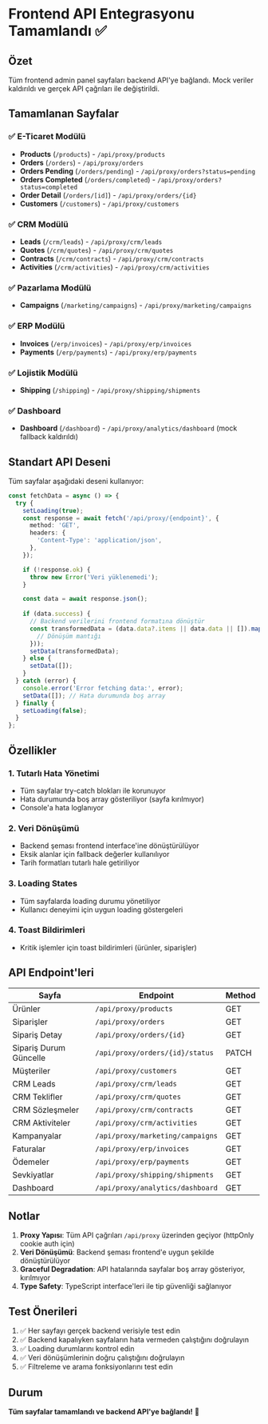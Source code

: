 # Frontend API Entegrasyonu Tamamlandı ✅

## Özet
Tüm frontend admin panel sayfaları backend API'ye bağlandı. Mock veriler kaldırıldı ve gerçek API çağrıları ile değiştirildi.

## Tamamlanan Sayfalar

### ✅ E-Ticaret Modülü
- **Products** (`/products`) - `/api/proxy/products`
- **Orders** (`/orders`) - `/api/proxy/orders`
- **Orders Pending** (`/orders/pending`) - `/api/proxy/orders?status=pending`
- **Orders Completed** (`/orders/completed`) - `/api/proxy/orders?status=completed`
- **Order Detail** (`/orders/[id]`) - `/api/proxy/orders/{id}`
- **Customers** (`/customers`) - `/api/proxy/customers`

### ✅ CRM Modülü
- **Leads** (`/crm/leads`) - `/api/proxy/crm/leads`
- **Quotes** (`/crm/quotes`) - `/api/proxy/crm/quotes`
- **Contracts** (`/crm/contracts`) - `/api/proxy/crm/contracts`
- **Activities** (`/crm/activities`) - `/api/proxy/crm/activities`

### ✅ Pazarlama Modülü
- **Campaigns** (`/marketing/campaigns`) - `/api/proxy/marketing/campaigns`

### ✅ ERP Modülü
- **Invoices** (`/erp/invoices`) - `/api/proxy/erp/invoices`
- **Payments** (`/erp/payments`) - `/api/proxy/erp/payments`

### ✅ Lojistik Modülü
- **Shipping** (`/shipping`) - `/api/proxy/shipping/shipments`

### ✅ Dashboard
- **Dashboard** (`/dashboard`) - `/api/proxy/analytics/dashboard` (mock fallback kaldırıldı)

## Standart API Deseni

Tüm sayfalar aşağıdaki deseni kullanıyor:

```typescript
const fetchData = async () => {
  try {
    setLoading(true);
    const response = await fetch('/api/proxy/{endpoint}', {
      method: 'GET',
      headers: {
        'Content-Type': 'application/json',
      },
    });

    if (!response.ok) {
      throw new Error('Veri yüklenemedi');
    }

    const data = await response.json();
    
    if (data.success) {
      // Backend verilerini frontend formatına dönüştür
      const transformedData = (data.data?.items || data.data || []).map((item: any) => ({
        // Dönüşüm mantığı
      }));
      setData(transformedData);
    } else {
      setData([]);
    }
  } catch (error) {
    console.error('Error fetching data:', error);
    setData([]); // Hata durumunda boş array
  } finally {
    setLoading(false);
  }
};
```

## Özellikler

### 1. Tutarlı Hata Yönetimi
- Tüm sayfalar try-catch blokları ile korunuyor
- Hata durumunda boş array gösteriliyor (sayfa kırılmıyor)
- Console'a hata loglanıyor

### 2. Veri Dönüşümü
- Backend şeması frontend interface'ine dönüştürülüyor
- Eksik alanlar için fallback değerler kullanılıyor
- Tarih formatları tutarlı hale getiriliyor

### 3. Loading States
- Tüm sayfalarda loading durumu yönetiliyor
- Kullanıcı deneyimi için uygun loading göstergeleri

### 4. Toast Bildirimleri
- Kritik işlemler için toast bildirimleri (ürünler, siparişler)

## API Endpoint'leri

| Sayfa | Endpoint | Method |
|-------|----------|--------|
| Ürünler | `/api/proxy/products` | GET |
| Siparişler | `/api/proxy/orders` | GET |
| Sipariş Detay | `/api/proxy/orders/{id}` | GET |
| Sipariş Durum Güncelle | `/api/proxy/orders/{id}/status` | PATCH |
| Müşteriler | `/api/proxy/customers` | GET |
| CRM Leads | `/api/proxy/crm/leads` | GET |
| CRM Teklifler | `/api/proxy/crm/quotes` | GET |
| CRM Sözleşmeler | `/api/proxy/crm/contracts` | GET |
| CRM Aktiviteler | `/api/proxy/crm/activities` | GET |
| Kampanyalar | `/api/proxy/marketing/campaigns` | GET |
| Faturalar | `/api/proxy/erp/invoices` | GET |
| Ödemeler | `/api/proxy/erp/payments` | GET |
| Sevkiyatlar | `/api/proxy/shipping/shipments` | GET |
| Dashboard | `/api/proxy/analytics/dashboard` | GET |

## Notlar

1. **Proxy Yapısı**: Tüm API çağrıları `/api/proxy` üzerinden geçiyor (httpOnly cookie auth için)
2. **Veri Dönüşümü**: Backend şeması frontend'e uygun şekilde dönüştürülüyor
3. **Graceful Degradation**: API hatalarında sayfalar boş array gösteriyor, kırılmıyor
4. **Type Safety**: TypeScript interface'leri ile tip güvenliği sağlanıyor

## Test Önerileri

1. ✅ Her sayfayı gerçek backend verisiyle test edin
2. ✅ Backend kapalıyken sayfaların hata vermeden çalıştığını doğrulayın
3. ✅ Loading durumlarını kontrol edin
4. ✅ Veri dönüşümlerinin doğru çalıştığını doğrulayın
5. ✅ Filtreleme ve arama fonksiyonlarını test edin

## Durum

**Tüm sayfalar tamamlandı ve backend API'ye bağlandı!** 🎉

